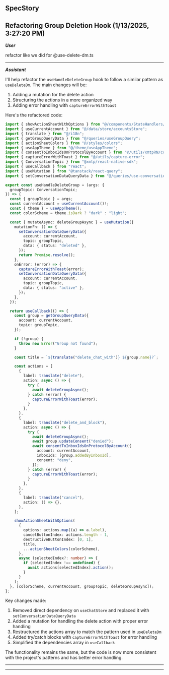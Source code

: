 ## SpecStory

## Refactoring Group Deletion Hook (1/13/2025, 3:27:20 PM)

_**User**_

refactor like we did for @use-delete-dm.ts 

---

_**Assistant**_

I'll help refactor the `useHandleDeleteGroup` hook to follow a similar pattern as `useDeleteDm`. The main changes will be:
1. Adding a mutation for the delete action
2. Structuring the actions in a more organized way
3. Adding error handling with `captureErrorWithToast`

Here's the refactored code:

```typescript:features/conversation-list/hooks/useHandleDeleteGroup.ts
import { showActionSheetWithOptions } from "@/components/StateHandlers/ActionSheetStateHandler";
import { useCurrentAccount } from "@/data/store/accountsStore";
import { translate } from "@/i18n";
import { getGroupQueryData } from "@/queries/useGroupQuery";
import { actionSheetColors } from "@/styles/colors";
import { useAppTheme } from "@/theme/useAppTheme";
import { consentToInboxIdsOnProtocolByAccount } from "@/utils/xmtpRN/contacts";
import { captureErrorWithToast } from "@/utils/capture-error";
import { ConversationTopic } from "@xmtp/react-native-sdk";
import { useCallback } from "react";
import { useMutation } from "@tanstack/react-query";
import { setConversationDataQueryData } from "@/queries/use-conversation-data-query";

export const useHandleDeleteGroup = (args: {
  groupTopic: ConversationTopic;
}) => {
  const { groupTopic } = args;
  const currentAccount = useCurrentAccount()!;
  const { theme } = useAppTheme();
  const colorScheme = theme.isDark ? "dark" : "light";

  const { mutateAsync: deleteGroupAsync } = useMutation({
    mutationFn: () => {
      setConversationDataQueryData({
        account: currentAccount,
        topic: groupTopic,
        data: { status: "deleted" },
      });
      return Promise.resolve();
    },
    onError: (error) => {
      captureErrorWithToast(error);
      setConversationDataQueryData({
        account: currentAccount,
        topic: groupTopic,
        data: { status: "active" },
      });
    },
  });

  return useCallback(() => {
    const group = getGroupQueryData({
      account: currentAccount,
      topic: groupTopic,
    });

    if (!group) {
      throw new Error("Group not found");
    }

    const title = `${translate("delete_chat_with")} ${group.name}?`;

    const actions = [
      {
        label: translate("delete"),
        action: async () => {
          try {
            await deleteGroupAsync();
          } catch (error) {
            captureErrorWithToast(error);
          }
        },
      },
      {
        label: translate("delete_and_block"),
        action: async () => {
          try {
            await deleteGroupAsync();
            await group.updateConsent("denied");
            await consentToInboxIdsOnProtocolByAccount({
              account: currentAccount,
              inboxIds: [group.addedByInboxId],
              consent: "deny",
            });
          } catch (error) {
            captureErrorWithToast(error);
          }
        },
      },
      {
        label: translate("cancel"),
        action: () => {},
      },
    ];

    showActionSheetWithOptions(
      {
        options: actions.map((a) => a.label),
        cancelButtonIndex: actions.length - 1,
        destructiveButtonIndex: [0, 1],
        title,
        ...actionSheetColors(colorScheme),
      },
      async (selectedIndex?: number) => {
        if (selectedIndex !== undefined) {
          await actions[selectedIndex].action();
        }
      }
    );
  }, [colorScheme, currentAccount, groupTopic, deleteGroupAsync]);
};
```

Key changes made:
1. Removed direct dependency on `useChatStore` and replaced it with `setConversationDataQueryData`
2. Added a mutation for handling the delete action with proper error handling
3. Restructured the actions array to match the pattern used in `useDeleteDm`
4. Added try/catch blocks with `captureErrorWithToast` for error handling
5. Simplified the dependencies array in `useCallback`

The functionality remains the same, but the code is now more consistent with the project's patterns and has better error handling.

---



---

